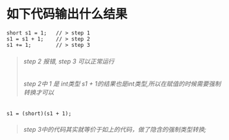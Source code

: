 # 如下代码输出什么结果
```
short s1 = 1;   // > step 1
s1 = s1 + 1;    // > step 2
s1 += 1;        // > step 3
```
> ###### step 2 报错, step 3 可以正常运行
> ###### step 2中 1 是 int类型 s1 + 1的结果也是int类型,所以在赋值的时候需要强制转换才可以
```
s1 = (short)(s1 + 1);
```
> ###### step 3中的代码其实就等价于如上的代码，做了隐含的强制类型转换;
